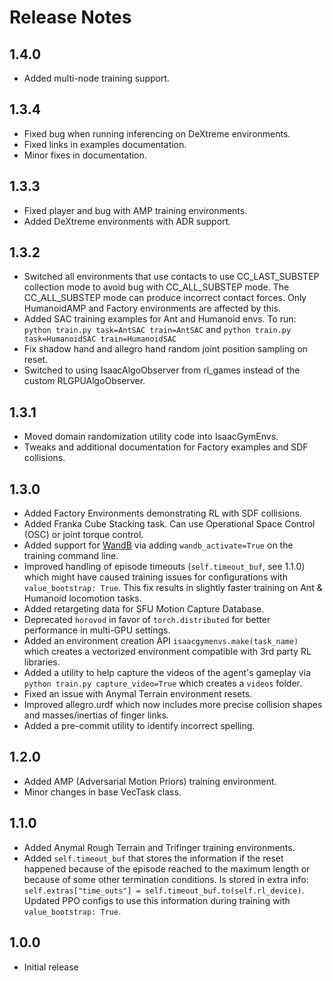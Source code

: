 Release Notes
=============

1.4.0
-----

* Added multi-node training support.

1.3.4
-----

* Fixed bug when running inferencing on DeXtreme environments.
* Fixed links in examples documentation.
* Minor fixes in documentation.

1.3.3
-----

* Fixed player and bug with AMP training environments.
* Added DeXtreme environments with ADR support.

1.3.2
-----

* Switched all environments that use contacts to use CC_LAST_SUBSTEP collection mode to avoid bug with CC_ALL_SUBSTEP mode. The CC_ALL_SUBSTEP mode can produce incorrect contact forces. Only HumanoidAMP and Factory environments are affected by this. 
* Added SAC training examples for Ant and Humanoid envs. To run: ``python train.py task=AntSAC train=AntSAC`` and ``python train.py task=HumanoidSAC train=HumanoidSAC``
* Fix shadow hand and allegro hand random joint position sampling on reset.
* Switched to using IsaacAlgoObserver from rl_games instead of the custom RLGPUAlgoObserver.

1.3.1
-----

* Moved domain randomization utility code into IsaacGymEnvs.
* Tweaks and additional documentation for Factory examples and SDF collisions.

1.3.0
-----

* Added Factory Environments demonstrating RL with SDF collisions.
* Added Franka Cube Stacking task. Can use Operational Space Control (OSC) or joint torque control.
* Added support for [WandB](https://wandb.ai/) via adding `wandb_activate=True` on the training command line.
* Improved handling of episode timeouts (`self.timeout_buf`, see 1.1.0) which might have caused training issues for 
configurations with `value_bootstrap: True`. This fix results in slightly faster training on Ant & Humanoid locomotion tasks.
* Added retargeting data for SFU Motion Capture Database.
* Deprecated `horovod` in favor of `torch.distributed` for better performance in multi-GPU settings.
* Added an environment creation API `isaacgymenvs.make(task_name)` which creates a vectorized environment compatible with 3rd party RL libraries. 
* Added a utility to help capture the videos of the agent's gameplay via `python train.py capture_video=True` which creates a `videos` folder.
* Fixed an issue with Anymal Terrain environment resets.
* Improved allegro.urdf which now includes more precise collision shapes and masses/inertias of finger links.
* Added a pre-commit utility to identify incorrect spelling.

1.2.0
-----

* Added AMP (Adversarial Motion Priors) training environment.
* Minor changes in base VecTask class.

1.1.0
-----

* Added Anymal Rough Terrain and Trifinger training environments.
* Added `self.timeout_buf` that stores the information if the reset happened because of the episode reached to the maximum length or because of some other termination conditions. Is stored in extra info: `self.extras["time_outs"] = self.timeout_buf.to(self.rl_device)`.  Updated PPO configs to use this information during training with `value_bootstrap: True`.

1.0.0
-----

* Initial release
